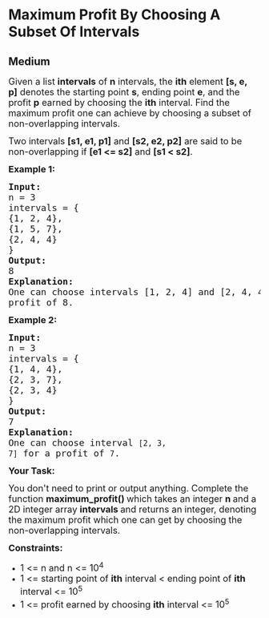 # Maximum Profit By Choosing A Subset Of Intervals
## Medium
<div class="problems_problem_content__Xm_eO"><p><span style="font-size:18px">Given a list&nbsp;<strong>intervals</strong>&nbsp;of&nbsp;<strong>n</strong>&nbsp;intervals, the&nbsp;<strong>ith</strong>&nbsp;element&nbsp;<strong>[s, e, p]</strong>&nbsp;denotes the starting point&nbsp;<strong>s</strong>, ending point&nbsp;<strong>e</strong>, and the profit&nbsp;<strong>p</strong>&nbsp;earned by choosing the&nbsp;<strong>ith</strong>&nbsp;interval. Find the maximum profit one can achieve by choosing a subset of non-overlapping intervals.</span></p>

<p><span style="font-size:18px">Two intervals&nbsp;<strong>[s1, e1, p1]</strong>&nbsp;and&nbsp;<strong>[s2, e2, p2]</strong>&nbsp;are said to be non-overlapping if&nbsp;<strong>[e1 &lt;= s2]</strong>&nbsp;and&nbsp;<strong>[s1 &lt; s2]</strong>.</span></p>

<p><strong><span style="font-size:18px">Example 1:</span></strong></p>

<pre style="position: relative;"><span style="font-size:18px"><strong>Input:</strong></span>
<span style="font-size:18px">n = 3</span>
<span style="font-size:18px">intervals = {</span>
<span style="font-size:18px">{1, 2, 4},</span>
<span style="font-size:18px">{1, 5, 7},</span>
<span style="font-size:18px">{2, 4, 4}</span>
<span style="font-size:18px">}</span>
<span style="font-size:18px"><strong>Output:</strong></span>
<span style="font-size:18px">8</span>
<span style="font-size:18px"><strong>Explanation:</strong></span>
<span style="font-size:18px">One can choose intervals [1, 2, 4] and [2, 4, 4] for a 
profit of 8.</span><div class="open_grepper_editor" title="Edit &amp; Save To Grepper"></div></pre>

<p><strong><span style="font-size:18px">Example 2:</span></strong></p>

<pre style="position: relative;"><span style="font-size:18px"><strong>Input:</strong></span>
<span style="font-size:18px">n = 3</span>
<span style="font-size:18px">intervals = {</span>
<span style="font-size:18px">{1, 4, 4},</span>
<span style="font-size:18px">{2, 3, 7},</span>
<span style="font-size:18px">{2, 3, 4}</span>
<span style="font-size:18px">}</span>
<span style="font-size:18px"><strong>Output:</strong></span>
<span style="font-size:18px">7
<strong>Explanation:
</strong>One can choose interval&nbsp;<code>[2, 3, 7]</code>&nbsp;for a profit of&nbsp;<code>7</code>.</span>
<div class="open_grepper_editor" title="Edit &amp; Save To Grepper"></div></pre>

<p><strong><span style="font-size:18px">Your Task:</span></strong></p>

<p><span style="font-size:18px">You don't need to print or output anything. Complete the function <strong>maximum_profit()&nbsp;</strong>which takes an integer <strong>n&nbsp;</strong>and a 2D integer array <strong>intervals&nbsp;</strong>and returns an integer, denoting the maximum profit which one can get by choosing the non-overlapping intervals.</span></p>

<p><strong><span style="font-size:18px">Constraints:</span></strong></p>

<ul>
	<li><span style="font-size:18px">1 &lt;= n and n &lt;= 10<sup>4</sup></span></li>
	<li><span style="font-size:18px">1 &lt;= starting point of <strong>ith</strong> interval &lt;&nbsp;ending point of <strong>ith</strong> interval &lt;= 10<sup>5</sup></span></li>
	<li><span style="font-size:18px">1 &lt;= profit earned by choosing <strong>ith</strong> interval &lt;= 10<sup>5</sup></span></li>
</ul>
</div>